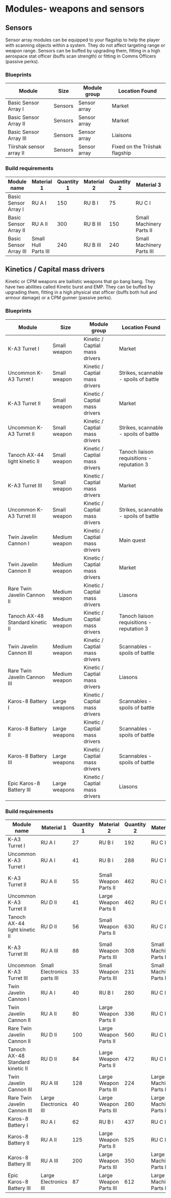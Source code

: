 # Modules- weapons and sensors

## Sensors

Sensor array modules can be equipped to your flagship to help the player with scanning objects within a system. They do not affect targeting range or weapon range.
Sensors can be buffed by upgrading them, fitting in a high aerospace stat officer (buffs scan strength) or fitting in Comms Officers (passive perks).

### Blueprints

|Module                  |Size   |Module group|Location Found                |
|------------------------|-------|------------|------------------------------|
|Basic Sensor Array I    |Sensors|Sensor array|Market                        |
|Basic Sensor Array II   |Sensors|Sensor array|Market                        |
|Basic Sensor Array III  |Sensors|Sensor array|Liaisons                      |
|Tiirshak sensor array II|Sensors|Sensor array|Fixed on the Triishak flagship|

### Build requirements

|Module name           |Material 1          |Quantity 1|Material 2|Quantity 2|Material 3               |Quantity 3|
|----------------------|--------------------|----------|----------|----------|-------------------------|----------|
|Basic Sensor Array I  |RU A I              |150       |RU B I    |75        |RU C I                   |525       |
|Basic Sensor Array II |RU A II             |300       |RU B III  |150       |Small Machinery Parts II |1260      |
|Basic Sensor Array III|Small Hull Parts III|240       |RU B III  |240       |Small Machinery Parts III|840       |


## Kinetics / Capital mass drivers

Kinetic or CPM weapons are ballistic weapons that go bang bang. They have two abilities called Kinetic burst and EMP.
They can be buffed by upgrading them, fitting in a high physical stat officer (buffs both hull and armour damage) or a CPM gunner (passive perks).

### Blueprints

|Module                  |Size   |Module group|Location Found                |
|------------------------|-------|------------|------------------------------|
|K-A3 Turret I                   |Small weapon |Kinetic / Captial mass drivers|Market                                    |
|Uncommon K-A3 Turret I          |Small weapon |Kinetic / Captial mass drivers|Strikes, scannable - spoils of battle     |
|K-A3 Turret II                  |Small weapon |Kinetic / Captial mass drivers|Market                                    |
|Uncommon K-A3 Turret II         |Small weapon |Kinetic / Captial mass drivers|Strikes, scannable - spoils of battle     |
|Tanoch AX-44 light kinetic II   |Small weapon |Kinetic / Captial mass drivers|Tanoch liaison requisitions - reputation 3|
|K-A3 Turret III                 |Small weapon |Kinetic / Captial mass drivers|Market                                    |
|Uncommon K-A3 Turret III        |Small weapon |Kinetic / Captial mass drivers|Strikes, scannable - spoils of battle     |
|Twin Javelin Cannon I           |Medium weapon|Kinetic / Captial mass drivers|Main quest                                |
|Twin Javelin Cannon II          |Medium weapon|Kinetic / Captial mass drivers|Market                                    |
|Rare Twin Javelin Cannon II     |Medium weapon|Kinetic / Captial mass drivers|Liasons                                   |
|Tanoch AX-48 Standard kinetic II|Medium weapon|Kinetic / Captial mass drivers|Tanoch liaison requisitions - reputation 3|
|Twin Javelin Cannon III         |Medium weapon|Kinetic / Captial mass drivers|Scannables - spoils of battle             |
|Rare Twin Javelin Cannon III    |Medium weapon|Kinetic / Captial mass drivers|Liasons                                   |
|Karos-8 Battery I               |Large weapons|Kinetic / Captial mass drivers|Scannables - spoils of battle             |
|Karos-8 Battery II              |Large weapons|Kinetic / Captial mass drivers|Scannables - spoils of battle             |
|Karos-8 Battery III             |Large weapons|Kinetic / Captial mass drivers|Scannables - spoils of battle             |
|Epic Karos-8 Battery III        |Large weapons|Kinetic / Captial mass drivers|Liasons                                   |

### Build requirements

|Module name           |Material 1          |Quantity 1|Material 2|Quantity 2|Material 3               |Quantity 3|
|----------------------|--------------------|----------|----------|----------|-------------------------|----------|
|K-A3 Turret I                   |RU A I                     |27 |RU B I                |192|RU C I                   |55 |
|Uncommon K-A3 Turret I          |RU A I                     |41 |RU B I                |288|RU C I                   |82 |
|K-A3 Turret II                  |RU A II                    |55 |Small Weapon Parts II |462|RU C II                  |110|
|Uncommon K-A3 Turret II         |RU D II                    |41 |Large Weapon Parts II |462|RU C II                  |110|
|Tanoch AX-44 light kinetic II   |RU D II                    |56 |Small Weapon Parts II |630|RU C II                  |150|
|K-A3 Turret III                 |RU A III                   |88 |Small Weapon Parts III|308|Small Machinery Parts III|88 |
|Uncommon K-A3 Turret III        |Small Electronics parts III|33 |Small Weapon Parts III|231|Small Machinery Parts III|66 |
|Twin Javelin Cannon I           |RU A I                     |40 |RU B I                |280|RU C I                   |80 |
|Twin Javelin Cannon II          |RU A II                    |80 |Large Weapon Parts II |336|RU C II                  |160|
|Rare Twin Javelin Cannon II     |RU D II                    |100|Large Weapon Parts II |560|RU C II                  |266|
|Tanoch AX-48 Standard kinetic II|RU D II                    |84 |Large Weapon Parts II |472|RU C II                  |225|
|Twin Javelin Cannon III         |RU A III                   |128|Large Weapon Parts III|224|Large Machinery Parts III|64 |
|Rare Twin Javelin Cannon III    |Large Electronics III      |40 |Large Weapon Parts III|280|Large Machinery Parts III|80 |
|Karos-8 Battery I               |RU A I                     |62 |RU B I                |437|RU C I                   |125|
|Karos-8 Battery II              |RU A II                    |125|Large Weapon Parts II |525|RU C II                  |250|
|Karos-8 Battery III             |RU A III                   |200|Large Weapon Parts III|350|Large Machinery Parts III|100|
|Epic Karos-8 Battery III        |Large Electronics III      |87 |Large Weapon Parts III|612|Large Machinery Parts III|175|
